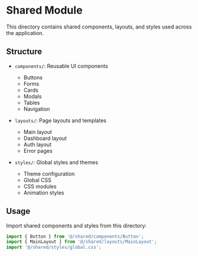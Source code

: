 # Shared Module

This directory contains shared components, layouts, and styles used across the application.

## Structure

- `components/`: Reusable UI components
  - Buttons
  - Forms
  - Cards
  - Modals
  - Tables
  - Navigation

- `layouts/`: Page layouts and templates
  - Main layout
  - Dashboard layout
  - Auth layout
  - Error pages

- `styles/`: Global styles and themes
  - Theme configuration
  - Global CSS
  - CSS modules
  - Animation styles

## Usage

Import shared components and styles from this directory:

```typescript
import { Button } from '@/shared/components/Button';
import { MainLayout } from '@/shared/layouts/MainLayout';
import '@/shared/styles/global.css';
``` 
